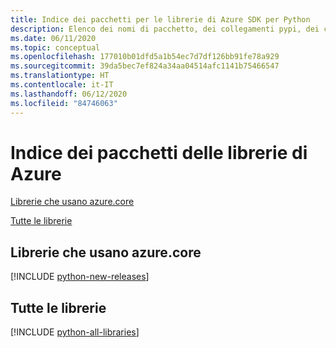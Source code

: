 ```yaml
---
title: Indice dei pacchetti per le librerie di Azure SDK per Python
description: Elenco dei nomi di pacchetto, dei collegamenti pypi, dei collegamenti alla documentazione e dei collegamenti al codice sorgente per tutte le librerie include in Azure SDK per Python.
ms.date: 06/11/2020
ms.topic: conceptual
ms.openlocfilehash: 177010b01dfd5a1b54ec7d7df126bb91fe78a929
ms.sourcegitcommit: 39da5bec7ef824a34aa04514afc1141b75466547
ms.translationtype: HT
ms.contentlocale: it-IT
ms.lasthandoff: 06/12/2020
ms.locfileid: "84746063"
---
```

# <a name="azure-libraries-package-index"></a>Indice dei pacchetti delle librerie di Azure

[Librerie che usano azure.core](#libraries-using-azurecore)

[Tutte le librerie](#all-libraries)

## <a name="libraries-using-azurecore"></a>Librerie che usano azure.core

[!INCLUDE [python-new-releases](../includes/python-new.md)]

## <a name="all-libraries"></a>Tutte le librerie

[!INCLUDE [python-all-libraries](../includes/python-all.md)]

